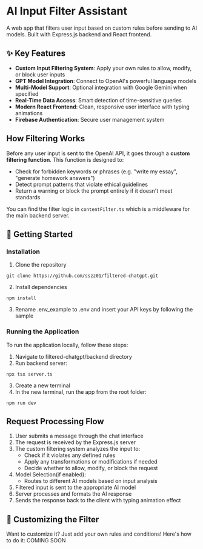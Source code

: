 # AI Input Filter Assistant

A web app that filters user input based on custom rules before sending to AI models. Built with Express.js backend and React frontend.

✨ Key Features
--------------

- **Custom Input Filtering System**: Apply your own rules to allow, modify, or block user inputs
- **GPT Model Integration**: Connect to OpenAI's powerful language models
- **Multi-Model Support**: Optional integration with Google Gemini when specified
- **Real-Time Data Access**: Smart detection of time-sensitive queries
- **Modern React Frontend**: Clean, responsive user interface with typing animations
- **Firebase Authentication**: Secure user management system

How Filtering Works
-------------------

Before any user input is sent to the OpenAI API, it goes through a **custom filtering function**. This function is designed to:

- Check for forbidden keywords or phrases (e.g. "write my essay", "generate homework answers")
- Detect prompt patterns that violate ethical guidelines
- Return a warning or block the prompt entirely if it doesn't meet standards

You can find the filter logic in ``` contentFilter.ts ``` which is a middleware for the main backend server.


🚀 Getting Started
------------------

### Installation

1. Clone the repository

```
git clone https://github.com/sszz01/filtered-chatgpt.git
```

2. Install dependencies

```
npm install
```

3. Rename .env_example to .env and insert your API keys by following the sample

### Running the Application

To run the application locally, follow these steps:

1. Navigate to filtered-chatgpt/backend directory
2. Run backend server:

```
npx tsx server.ts
```

3. Create a new terminal
4. In the new terminal, run the app from the root folder:

```
npm run dev
```

Request Processing Flow
-----------------------

1. User submits a message through the chat interface
2. The request is received by the Express.js server
3. The custom filtering system analyzes the input to:
    -   Check if it violates any defined rules
    -   Apply any transformations or modifications if needed
    -   Decide whether to allow, modify, or block the request
4. Model Selection(if enabled):
    -   Routes to different AI models based on input analysis
5. Filtered input is sent to the appropriate AI model
6. Server processes and formats the AI response
7. Sends the response back to the client with typing animation effect

🔧 Customizing the Filter
-------------------------
Want to customize it? Just add your own rules and conditions!
Here's how to do it:
COMING SOON



